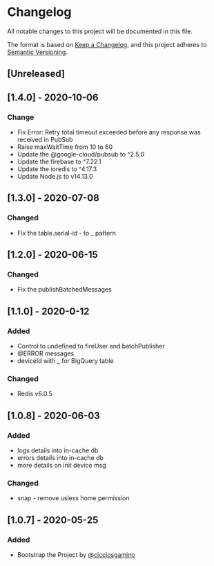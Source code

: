 # Changelog
All notable changes to this project will be documented in this file.

The format is based on [Keep a Changelog](https://keepachangelog.com/en/1.0.0/),
and this project adheres to [Semantic Versioning](https://semver.org/spec/v2.0.0.html).

## [Unreleased]

## [1.4.0] - 2020-10-06
### Change 
  - Fix Error: Retry total timeout exceeded before any response was received in PubSub 
  - Raise maxWaitTime from 10 to 60 
  - Update the @google-cloud/pubsub to ^2.5.0 
  - Update the firebase to ^7.22.1
  - Update the ioredis to ^4.17.3
  - Update Node.js to v14.13.0

## [1.3.0] - 2020-07-08
### Changed
  - Fix the table.serial-id - to _ pattern 

## [1.2.0] - 2020-06-15
### Changed
  - Fix the publishBatchedMessages

## [1.1.0] - 2020-0-12
### Added
  - Control to undefined to fireUser and batchPublisher
  - @ERROR messages  
  - deviceId with _ for BigQuery table 

### Changed 
  - Redis v6.0.5

## [1.0.8] - 2020-06-03
### Added 
  - logs details into in-cache db 
  - errors details into in-cache db
  - more details on init device msg

### Changed 
  - snap - remove usless home permission  

## [1.0.7] - 2020-05-25
### Added 
  - Bootstrap the Project by [@cicciosgamino](https://github.com/CICCIOSGAMINO)